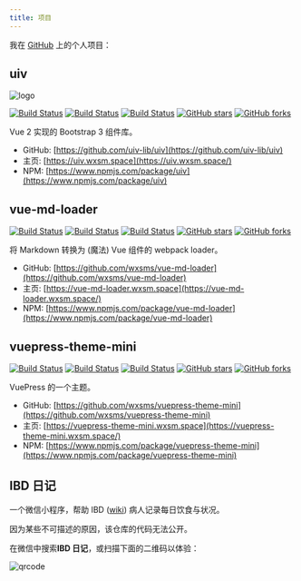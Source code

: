 ```yaml
---
title: 项目
---
```


我在 [GitHub](https://github.com/wxsms) 上的个人项目：

## uiv

![logo](https://static.wxsm.space/uiv/logo.png)

[![Build Status](https://github.com/uiv-lib/uiv/workflows/CI/badge.svg)](https://github.com/uiv-lib/uiv)
[![Build Status](https://badgen.net/npm/dm/uiv)](https://www.npmjs.com/package/uiv)
[![Build Status](https://badgen.net/npm/v/uiv)](https://www.npmjs.com/package/uiv)
[![GitHub stars](https://badgen.net/github/stars/uiv-lib/uiv)](https://GitHub.com/uiv-lib/uiv/stargazers/)
[![GitHub forks](https://badgen.net/github/forks/uiv-lib/uiv)](https://github.com/uiv-lib/uiv/network/members)

Vue 2 实现的 Bootstrap 3 组件库。

* GitHub: [https://github.com/uiv-lib/uiv](https://github.com/uiv-lib/uiv)
* 主页: [https://uiv.wxsm.space](https://uiv.wxsm.space/)
* NPM: [https://www.npmjs.com/package/uiv](https://www.npmjs.com/package/uiv)

## vue-md-loader

[![Build Status](https://github.com/wxsms/vue-md-loader/workflows/CI/badge.svg)](https://github.com/wxsms/vue-md-loader)
[![Build Status](https://badgen.net/npm/dm/vue-md-loader)](https://www.npmjs.com/package/vue-md-loader)
[![Build Status](https://badgen.net/npm/v/vue-md-loader)](https://www.npmjs.com/package/vue-md-loader)
[![GitHub stars](https://badgen.net/github/stars/wxsms/vue-md-loader)](https://GitHub.com/wxsms/vue-md-loader/stargazers/)
[![GitHub forks](https://badgen.net/github/forks/wxsms/vue-md-loader)](https://github.com/wxsms/vue-md-loader/network/members)

将 Markdown 转换为 (魔法) Vue 组件的 webpack loader。

* GitHub: [https://github.com/wxsms/vue-md-loader](https://github.com/wxsms/vue-md-loader)
* 主页: [https://vue-md-loader.wxsm.space](https://vue-md-loader.wxsm.space/)
* NPM: [https://www.npmjs.com/package/vue-md-loader](https://www.npmjs.com/package/vue-md-loader)

## vuepress-theme-mini

[![Build Status](https://github.com/wxsms/vuepress-theme-mini/workflows/CI/badge.svg)](https://github.com/wxsms/vuepress-theme-mini)
[![Build Status](https://badgen.net/npm/dm/vuepress-theme-mini)](https://www.npmjs.com/package/vuepress-theme-mini)
[![Build Status](https://badgen.net/npm/v/vuepress-theme-mini)](https://www.npmjs.com/package/vuepress-theme-mini)
[![GitHub stars](https://badgen.net/github/stars/wxsms/vuepress-theme-mini)](https://GitHub.com/wxsms/vuepress-theme-mini/stargazers/)
[![GitHub forks](https://badgen.net/github/forks/wxsms/vuepress-theme-mini)](https://github.com/wxsms/vuepress-theme-mini/network/members)

VuePress 的一个主题。

* GitHub: [https://github.com/wxsms/vuepress-theme-mini](https://github.com/wxsms/vuepress-theme-mini)
* 主页: [https://vuepress-theme-mini.wxsm.space](https://vuepress-theme-mini.wxsm.space/)
* NPM: [https://www.npmjs.com/package/vuepress-theme-mini](https://www.npmjs.com/package/vuepress-theme-mini)

## IBD 日记

一个微信小程序，帮助 IBD ([wiki](https://en.wikipedia.org/wiki/Inflammatory_bowel_disease)) 病人记录每日饮食与状况。

因为某些不可描述的原因，该仓库的代码无法公开。

在微信中搜索**IBD 日记**，或扫描下面的二维码以体验：

![qrcode](https://static.wxsm.space/ibd-diary/logo.jpg)
